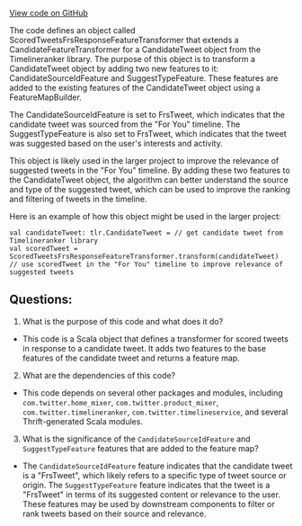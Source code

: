 [View code on GitHub](https://github.com/misbahsy/the-algorithm/home-mixer/server/src/main/scala/com/twitter/home_mixer/product/scored_tweets/response_transformer/ScoredTweetsFrsResponseFeatureTransformer.scala)

The code defines an object called ScoredTweetsFrsResponseFeatureTransformer that extends a CandidateFeatureTransformer for a CandidateTweet object from the Timelineranker library. The purpose of this object is to transform a CandidateTweet object by adding two new features to it: CandidateSourceIdFeature and SuggestTypeFeature. These features are added to the existing features of the CandidateTweet object using a FeatureMapBuilder.

The CandidateSourceIdFeature is set to FrsTweet, which indicates that the candidate tweet was sourced from the "For You" timeline. The SuggestTypeFeature is also set to FrsTweet, which indicates that the tweet was suggested based on the user's interests and activity.

This object is likely used in the larger project to improve the relevance of suggested tweets in the "For You" timeline. By adding these two features to the CandidateTweet object, the algorithm can better understand the source and type of the suggested tweet, which can be used to improve the ranking and filtering of tweets in the timeline.

Here is an example of how this object might be used in the larger project:

```
val candidateTweet: tlr.CandidateTweet = // get candidate tweet from Timelineranker library
val scoredTweet = ScoredTweetsFrsResponseFeatureTransformer.transform(candidateTweet)
// use scoredTweet in the "For You" timeline to improve relevance of suggested tweets
```
## Questions: 
 1. What is the purpose of this code and what does it do?
- This code is a Scala object that defines a transformer for scored tweets in response to a candidate tweet. It adds two features to the base features of the candidate tweet and returns a feature map.

2. What are the dependencies of this code?
- This code depends on several other packages and modules, including `com.twitter.home_mixer`, `com.twitter.product_mixer`, `com.twitter.timelineranker`, `com.twitter.timelineservice`, and several Thrift-generated Scala modules.

3. What is the significance of the `CandidateSourceIdFeature` and `SuggestTypeFeature` features that are added to the feature map?
- The `CandidateSourceIdFeature` feature indicates that the candidate tweet is a "FrsTweet", which likely refers to a specific type of tweet source or origin. The `SuggestTypeFeature` feature indicates that the tweet is a "FrsTweet" in terms of its suggested content or relevance to the user. These features may be used by downstream components to filter or rank tweets based on their source and relevance.